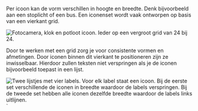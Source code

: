 <!-- @license CC0-1.0 -->

Per icoon kan de vorm verschillen in hoogte en breedte. Denk bijvoorbeeld aan een stoplicht of een bus. Een iconenset wordt vaak ontworpen op basis van een vierkant grid.

![Fotocamera, klok en potloot icoon. Ieder op een vergroot grid van 24 bij 24.](https://raw.githubusercontent.com/nl-design-system/documentatie/assets/richtlijnen_stijl_iconen_grid.png)

Door te werken met een grid zorg je voor consistente vormen en afmetingen. Door iconen binnen dit vierkant te positioneren zijn ze inwisselbaar. Hierdoor zullen teksten niet verspringen als je de iconen bijvoorbeeld toepast in een lijst.

![Twee lijstjes met vier labels. Voor elk label staat een icoon. Bij de eerste set verschillende de iconen in breedte waardoor de labels verspringen. Bij de tweede set hebben alle iconen dezelfde breedte waardoor de labels links uitlijnen.](https://raw.githubusercontent.com/nl-design-system/documentatie/assets/richtlijnen_stijl_iconen_grid-geen-grid.png)`
